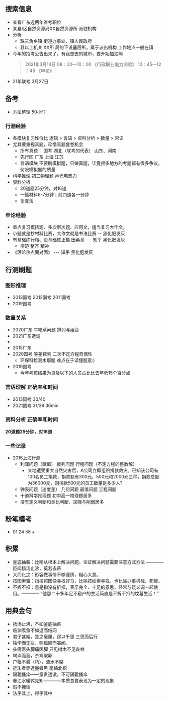 ## 搜索信息
+ 查看广东近两年省考职位
+ 某县/区自然资源局XX自然资源所 派驻机构
+ 分析
  + 珠三角乡镇 街道办事处、镇人民政府
  + 县以上机关 XX所 局的下设基层所，属于派出机构 工作地点一般在镇
+ 今年的招考公告出来了，有我想去的城市，要开始加油啊
  >   2021年3月14日 
  08︰30—10︰00  《行政职业能力测验》
  10︰45—12︰45  《申论》
+ 21年联考 3月27日



## 备考

+ 方法整理  50小时

### 行测经验
+ 各模块复习性价比 逻辑 > 言语 > 资料分析 > 数量 > 常识
+ 尤其要重视真题，珍惜真题套卷机会
  + 所有真题： 国考 湖北（联考的代表） 山东、河南
  + 先行区 广东 上海 江苏
  + 言语模块 不要刷模拟题，只做真题，毕竟很多地方的考题都有很多争议，何况模拟题的质量
+ 科学推理 初三物理题 声光电热力  
+ 资料分析
  + 20道题25分钟，对16道
  + 一篇材料6-7分钟；前四道各一分钟
  + 复变法

### 申论经验
+ 重点复习概括题、多次层次题、应用文，适当复习大作文。
+ 小题就是抄材料比赛，大作文就是书法比赛 -- 黑化肥发灰
+ 有基础练行楷、没基础练正楷  田英章  --- 知乎 黑化肥发灰
  + 清楚 整齐 精神
+ 《理论热点面对面》 --- 知乎 黑化肥发灰





## 行测刷题
### 图形推理
+ 2013国考 2012国考 2011国考
+ 2019国考

### 数量关系
+ 2020广东 牛吃草问题 排列与组合
+ 2021广东选调
+ 
+ 2015广东 
+ 2020国考 等差数列  二次不定方程奇偶性 
  + 环保科检测水那题 难点在于读懂题意:)
+ 2019国考
  + 今年考核结果为良及以下的人员占比比去年低15个百分点
### 言语理解 正确率和时间
+ 2013国考 30/40
+ 2021国考 31/38 36min

### 资料分析 正确率和时间
**20道题25分钟，对16道**








### 一些记录
+ 2016上海行测
  + 利润问题（赋值） 数列问题  行程问题（不定方程的整数解）  
    + 某地遭受重大自然灾害后，A公司立即组织捐款救灾。已知该公司有100名员工捐款，捐款额有300元，500元和2000元三种，捐款总额为36000元，则捐款500元的员工数量是多少人? 
  + 钟表问题（速度差） 几何问题  最值问题  工程问题
  + 十道科学推理题 初中高一物理题居多
  + 没有定义判断和类比判断，加强与削弱居多

## 粉笔模考
+ 01.24  58
  + 

## 积累
+ 釜底抽薪：比喻从根本上解决问题。论证解决问题需要注意方式方法  ———— 臣闻扬汤止沸，莫若去薪
+ 大而化之：形容做事情不够谨慎，粗心大意。
+ 按图索骥：指按照图像寻找好马，比喻按线索寻找，也比喻办事机械、死板。
+ 不折不扣：意是指没有折扣，表示完全、十足的意思，经常与贬义词一起使用。———— “他那二十多年足不窥户的生活简直是不折不扣的坟墓生活！”

## 用典金句
+ 扬汤止沸，不如釜底抽薪
+ 临渊羡鱼不如退而结网
+ 君子甚始，差之毫厘，谬以千里   三思而后行
+ 独学而无友，则孤陋而寡闻。  
+ 头痛医头脚痛医脚  只见树木不见森林
+ 竭泽而渔，杀鸡取卵
+ 户枢不蠹（朽），流水不腐
+ 近朱者赤近墨者黑  南橘北枳
+ 隔靴搔痒——意贵透澈，不可隔靴搔痒
+ 春江水暖鸭先知————本质总要表现为一定的现象
+ 瑕不掩瑜
+ 法乎其上，得乎其中